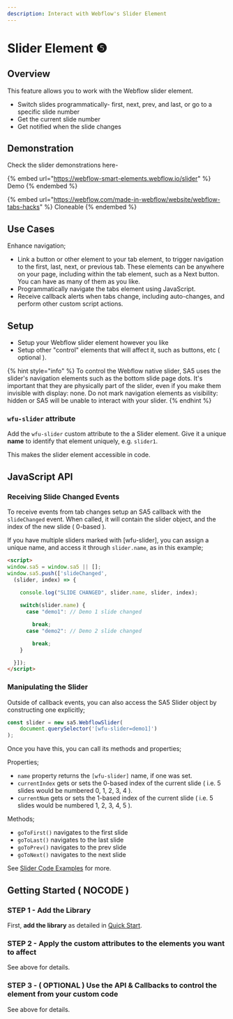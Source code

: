 ```yaml
---
description: Interact with Webflow's Slider Element
---
```


# Slider Element ❺

## Overview <a href="#display-captions-in-webflows-lightboxes" id="display-captions-in-webflows-lightboxes"></a>

This feature allows you to work with the Webflow slider element.

* Switch slides programmatically- first, next, prev, and last, or go to a specific slide number
* Get the current slide number
* Get notified when the slide changes

## Demonstration

Check the slider demonstrations here-&#x20;

{% embed url="https://webflow-smart-elements.webflow.io/slider" %}
Demo
{% endembed %}

{% embed url="https://webflow.com/made-in-webflow/website/webflow-tabs-hacks" %}
Cloneable
{% endembed %}

## Use Cases <a href="#usage-notes" id="usage-notes"></a>

Enhance navigation;&#x20;

* Link a button or other element to your tab element, to trigger navigation to the first, last, next, or previous tab. These elements can be anywhere on your page, including within the tab element, such as a Next button. You can have as many of them as you like.&#x20;
* Programmatically navigate the tabs element using JavaScript.&#x20;
* Receive callback alerts when tabs change, including auto-changes, and perform other custom script actions.&#x20;

## Setup <a href="#prepare-your-collection-list" id="prepare-your-collection-list"></a>

* Setup your Webflow slider element however you like
* Setup other "control" elements that will affect it, such as buttons, etc ( optional ).&#x20;

{% hint style="info" %}
To control the Webflow native slider, SA5 uses the slider's navigation elements such as the bottom slide page dots. It's important that they are physically part of the slider, even if you make them invisible with display: none.  Do not mark navigation elements as visibility: hidden or SA5 will be unable to interact with your slider.&#x20;
{% endhint %}

### `wfu-slider` attribute <a href="#wfu-lightbox-captions-attribute" id="wfu-lightbox-captions-attribute"></a>

Add the `wfu-slider` custom attribute to the a Slider element. Give it a unique **name** to identify that element uniquely, e.g. `slider1`.&#x20;

This makes the slider element accessible in code.

## JavaScript API

### Receiving Slide Changed Events

To receive events from tab changes setup an SA5 callback with the `slideChanged` event. When called, it will contain the slider object, and the index of the new slide ( 0-based ).&#x20;

If you have multiple sliders marked with \[wfu-slider], you can assign a unique name, and access it through `slider.name`, as in this example;&#x20;

```html
<script>
window.sa5 = window.sa5 || [];
window.sa5.push(['slideChanged', 
  (slider, index) => {
    
    console.log("SLIDE CHANGED", slider.name, slider, index); 

    switch(slider.name) {
      case "demo1": // Demo 1 slide changed

        break;
      case "demo2": // Demo 2 slide changed

        break;
    }

  }]); 
</script>
```

### Manipulating the Slider <a href="#wfu-lightbox-captions-attribute" id="wfu-lightbox-captions-attribute"></a>

Outside of callback events, you can also access the SA5 Slider object by constructing one explicitly;

```javascript
const slider = new sa5.WebflowSlider(
    document.querySelector('[wfu-slider=demo1]')
);
```

Once you have this, you can call its methods and properties;

Properties;

* `name` property returns the `[wfu-slider]` name, if one was set.
* `currentIndex` gets or sets the 0-based index of the current slide ( i.e. 5 slides would be numbered 0, 1, 2, 3, 4 ).
* `currentNum` gets or sets the 1-based index of the current slide ( i.e. 5 slides would be numbered 1, 2, 3, 4, 5 ).&#x20;

Methods;&#x20;

* `goToFirst()` navigates to the first slide
* `goToLast()` navigates to the last slide
* `goToPrev()` navigates to the prev slide
* `goToNext()` navigates to the next slide

See [Slider Code Examples](slider-code-examples.md) for more.&#x20;

## Getting Started ( NOCODE ) <a href="#getting-started-nocode" id="getting-started-nocode"></a>

### STEP 1 - Add the Library <a href="#step-1---add-the-library" id="step-1---add-the-library"></a>

First, **add the library** as detailed in [Quick Start](../quick-start.md).

### STEP 2 - Apply the custom attributes to the elements you want to affect <a href="#step-2---apply-the-custom-attributes-to-the-elements-you-want-to-affect" id="step-2---apply-the-custom-attributes-to-the-elements-you-want-to-affect"></a>

See above for details.

### STEP 3 - ( OPTIONAL ) Use the API & Callbacks to control the element from your custom code

See above for details.





